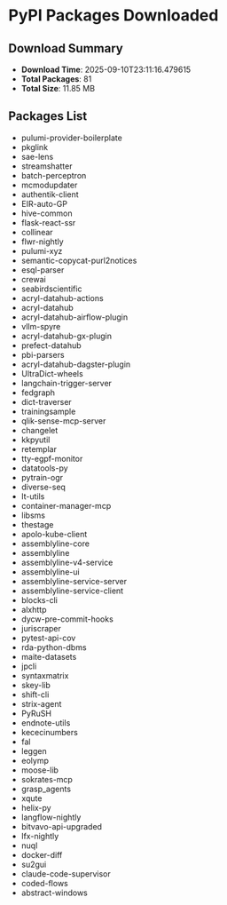 # PyPI Packages Downloaded

## Download Summary
- **Download Time**: 2025-09-10T23:11:16.479615
- **Total Packages**: 81
- **Total Size**: 11.85 MB

## Packages List
- pulumi-provider-boilerplate
- pkglink
- sae-lens
- streamshatter
- batch-perceptron
- mcmodupdater
- authentik-client
- EIR-auto-GP
- hive-common
- flask-react-ssr
- collinear
- flwr-nightly
- pulumi-xyz
- semantic-copycat-purl2notices
- esql-parser
- crewai
- seabirdscientific
- acryl-datahub-actions
- acryl-datahub
- acryl-datahub-airflow-plugin
- vllm-spyre
- acryl-datahub-gx-plugin
- prefect-datahub
- pbi-parsers
- acryl-datahub-dagster-plugin
- UltraDict-wheels
- langchain-trigger-server
- fedgraph
- dict-traverser
- trainingsample
- qlik-sense-mcp-server
- changelet
- kkpyutil
- retemplar
- tty-egpf-monitor
- datatools-py
- pytrain-ogr
- diverse-seq
- lt-utils
- container-manager-mcp
- libsms
- thestage
- apolo-kube-client
- assemblyline-core
- assemblyline
- assemblyline-v4-service
- assemblyline-ui
- assemblyline-service-server
- assemblyline-service-client
- blocks-cli
- alxhttp
- dycw-pre-commit-hooks
- juriscraper
- pytest-api-cov
- rda-python-dbms
- maite-datasets
- jpcli
- syntaxmatrix
- skey-lib
- shift-cli
- strix-agent
- PyRuSH
- endnote-utils
- kececinumbers
- fal
- leggen
- eolymp
- moose-lib
- sokrates-mcp
- grasp_agents
- xqute
- helix-py
- langflow-nightly
- bitvavo-api-upgraded
- lfx-nightly
- nuql
- docker-diff
- su2gui
- claude-code-supervisor
- coded-flows
- abstract-windows
